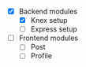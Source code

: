 * [x] Backend modules
  * [x] Knex setup
  * [ ] Express setup
* [ ] Frontend modules
  * [ ] Post
  * [ ] Profile
